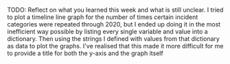 TODO: Reflect on what you learned this week and what is still unclear.
I tried to plot a timeline line graph for the number of times certain incident categories were repeated through 2020, but I ended up doing it in the most inefficient way possible by listing every single variable and value into a dictionary. Then using the strings I defined with values from that dictionary as data to plot the graphs.
I've realised that this made it more difficult for me to provide a title for both the y-axis and the graph itself
